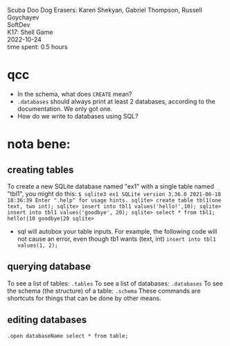 Scuba Doo Dog Erasers: Karen Shekyan, Gabriel Thompson, Russell Goychayev \
SoftDev \
K17: Shell Game \
2022-10-24 \
time spent: 0.5 hours

# qcc
- In the schema, what does `CREATE` mean?
- `.databases` should always print at least 2 databases, according to the documentation. We only got one.
- How do we write to databases using SQL?

# nota bene:
## creating tables
To create a new SQLite database named "ex1" with a single table named "tbl1", you might do this:
`
$ sqlite3 ex1
SQLite version 3.36.0 2021-06-18 18:36:39
Enter ".help" for usage hints.
sqlite> create table tbl1(one text, two int);
sqlite> insert into tbl1 values('hello!',10);
sqlite> insert into tbl1 values('goodbye', 20);
sqlite> select * from tbl1;
hello!|10
goodbye|20
sqlite>
`
- sql will autobox your table inputs. For example, the following code will not cause an error, even though tb1 wants (text, int)
`
insert into tbl1 values(1, 2);
`

## querying database
To see a list of tables:
`
.tables
`
To see a list of databases:
`
.databases
`
To see the schema (the structure) of a table:
`
.schema
`
These commands are shortcuts for things that can be done by other means.

## editing databases
`
.open databaseName
select * from table;
`
